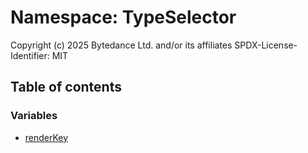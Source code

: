 # Namespace: TypeSelector

Copyright (c) 2025 Bytedance Ltd. and/or its affiliates
SPDX-License-Identifier: MIT

## Table of contents

### Variables

* [renderKey](/en/auto-docs/form-materials/variables/TypeSelector.renderKey.md)
